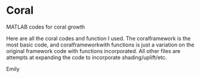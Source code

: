 # Coral
MATLAB codes for coral growth

Here are all the coral codes and function I used. The coralframework is the most basic code, and coralframeworkwith functions is just a variation on the original framework code with functions incorporated. All other files are attempts at expanding the code to incorporate shading/uplift/etc. 

Emily
